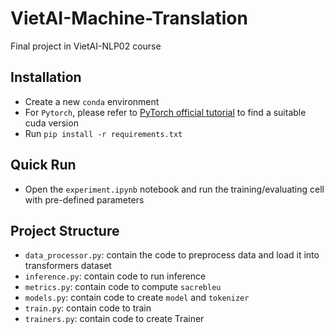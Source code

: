 # VietAI-Machine-Translation

Final project in VietAI-NLP02 course

## Installation
- Create a new `conda` environment
- For `Pytorch`, please refer to [PyTorch official tutorial](https://pytorch.org/get-started/locally/) to find a suitable cuda version
- Run `pip install -r requirements.txt`

## Quick Run
- Open the `experiment.ipynb` notebook and run the training/evaluating cell with pre-defined parameters

## Project Structure

- `data_processor.py`: contain the code to preprocess data and load it into transformers dataset
- `inference.py`: contain code to run inference
- `metrics.py`: contain code to compute `sacrebleu`
- `models.py`: contain code to create `model` and `tokenizer`
- `train.py`: contain code to train
- `trainers.py`: contain code to create Trainer
